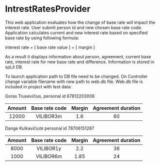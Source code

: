 # IntrestRatesProvider
This web application evaluates how the change of base rate will impact the interest
rate. User submit person id and new chosen base rate code. Application calculates current and new
interest rate based on specified base rate by using following formula:

interest rate = [ base rate value ] + [ margin ]

As a result it displays information about person, agreement, current base rate, interest rate for new base rate and difference.
Information is stored in spLit DB.


To launch application path to DB file need to be changed.
On Controller change variable filename with new path to web.db file. Web.db file is included in project with test data:


Goras Trusevičius, personal id 67812203006  

Amount | Base rate code | Margin | Agreement duration
:-------: |:-------------:|:----: |:------------------:
12000 | VILIBOR3m | 1.6 | 60
			

Dange Kulkavičiutė personal id 78706151287

 Amount| Base rate code| Margin| Agreement duration
:-------: |:-------------:|:----: |:------------------:
8000	  |VILIBOR1y      |2.2    |	36                
1000	  |VILIBOR6m      |1.85   |	24                
